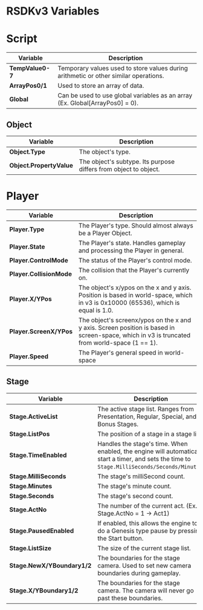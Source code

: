 # RSDKv3 Variables

# Script
| Variable         | Description                                                                          |
| ---------------- | ------------------------------------------------------------------------------------ |
| **TempValue0-7** | Temporary values used to store values during arithmetic or other similar operations. |
| **ArrayPos0/1**  | Used to store an array of data.                                                      |
| **Global**       | Can be used to use global variables as an array (Ex. Global[ArrayPos0] = 0).         |

## Object
| Variable                 | Description                                                      |
| ------------------------ | ---------------------------------------------------------------- |
| **Object.Type**          | The object's type.                                               |
| **Object.PropertyValue** | The object's subtype. Its purpose differs from object to object. |

# Player
| Variable                 | Description                                                                                                                                  |
| ------------------------ | -------------------------------------------------------------------------------------------------------------------------------------------- |
| **Player.Type**          | The Player's type. Should almost always be a Player Object.                                                                                  |
| **Player.State**         | The Player's state. Handles gameplay and processing the Player in general.                                                                   |
| **Player.ControlMode**   | The status of the Player's control mode.                                                                                                     |
| **Player.CollisionMode** | The collision that the Player's currently on.                                                                                                |
| **Player.X/YPos**        | The object's x/ypos on the x and y axis. Position is based in world-space, which in v3 is 0x10000 (65536), which is equal is 1.0.            |
| **Player.ScreenX/YPos**  | The object's screenx/ypos on the x and y axis. Screen position is based in screen-space, which in v3 is truncated from world-space (1 == 1). |
| **Player.Speed**         | The Player's general speed in world-space

## Stage
| Variable                    | Description                                                                                                                                     |
| --------------------------- | ----------------------------------------------------------------------------------------------------------------------------------------------- |
| **Stage.ActiveList**        | The active stage list. Ranges from Presentation, Regular, Special, and Bonus Stages.                                                            |
| **Stage.ListPos**           | The position of a stage in a stage list.                                                                                                        |
| **Stage.TimeEnabled**       | Handles the stage's time. When enabled, the engine will automatically start a timer, and sets the time to `Stage.MilliSeconds/Seconds/Minutes`. |
| **Stage.MilliSeconds**      | The stage's milliSecond count.                                                                                                                  |
| **Stage.Minutes**           | The stage's minute count.                                                                                                                       |
| **Stage.Seconds**           | The stage's second count.                                                                                                                       |
| **Stage.ActNo**             | The number of the current act. (Ex. Stage.ActNo = 1 -> Act1)                                                                                    |
| **Stage.PausedEnabled**     | If enabled, this allows the engine to do a Genesis type pause by pressing the Start button.                                                     |
| **Stage.ListSize**          | The size of the current stage list.                                                                                                             |
| **Stage.NewX/YBoundary1/2** | The boundaries for the stage camera. Used to set new camera boundaries during gameplay.                                                         |
| **Stage.X/YBoundary1/2**    | The boundaries for the stage camera. The camera will never go past these boundaries.                                                            |
